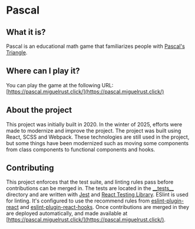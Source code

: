 # Pascal

## What it is?

Pascal is an educational math game that familiarizes people with [Pascal&apos;s Triangle](https://en.wikipedia.org/wiki/Pascal%27s_triangle).

## Where can I play it?

You can play the game at the following URL: [https://pascal.miguelrust.click/](https://pascal.miguelrust.click/)

## About the project

This project was initially built in 2020. In the winter of 2025, efforts were made to modernize and improve the project. The project was built using React, SCSS and Webpack. These technologies are still used in the project, but some things have been modernized such as moving some components from class components to functional components and hooks.

## Contributing

This project enforces that the test suite, and linting rules pass before contributions can be merged in. The tests are located in the [\_\_tests\_\_](./__tests__/) directory and are written with [Jest](https://jestjs.io/) and [React Testing Library](https://testing-library.com/docs/react-testing-library/intro/). ESlint is used for linting. It's configured to use the recommend rules from [eslint-plugin-react](https://github.com/jsx-eslint/eslint-plugin-react) and [eslint-plugin-react-hooks](https://github.com/facebook/react/tree/main/packages/eslint-plugin-react-hooks). Once contributions are merged in they are deployed automatically, and made available at [https://pascal.miguelrust.click/](https://pascal.miguelrust.click/).